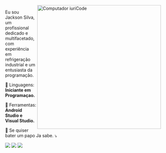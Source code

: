 <img src="https://raw.githubusercontent.com/MicaelliMedeiros/micaellimedeiros/master/image/computer-illustration.png" min-width="400px" max-width="400px" width="400px" align="right" alt="Computador iuriCode">

<p align="left"> 
  Eu sou Jackson Silva, um profissional dedicado e multifacetado, com experiência em refrigeração industrial e um entusiasta da programação.
</p>

<p align="left">
  🦄 Linguagens: <strong>Iniciante em Programaçao.</strong>
</p>

<p align="left">
  💼 Ferramentas: <strong>Android Studio e Visual Studio.</strong>
</p>

<p align="left">
  💌 Se quiser bater um papo Ja sabe. ⤵️
</p>

<p align="left">

  <a href="https://www.linkedin.com/in/jackson-silva-12978762" alt="Linkedin">
  <img src="https://img.shields.io/badge/-Linkedin-0e76a8?style=flat-square&logo=Linkedin&logoColor=white&link=LINK-DO-SEU-LINKEDIN" /></a>

  <a href="https://www.facebook.com/profile.php?id=100093133436666" alt="Facebook">
  <img src="https://img.shields.io/badge/-Facebook-3b5998?style=flat-square&labelColor=3b5998&logo=facebook&logoColor=white&link=LINK-DO-SEU-FACEBOOK"/></a>

  <a href="#" alt="Instagram">
  <img src="https://img.shields.io/badge/-Instagram-DF0174?style=flat-square&labelColor=DF0174&logo=instagram&logoColor=white&link=LINK-DO-SEU-INSTAGRAM"/></a>
</p>  
